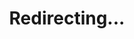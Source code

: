 ---
title: Redirecting...
layout: redirect
sitemap: false
permalink: /results/Thailand
redirect_to: /results/THA/
---